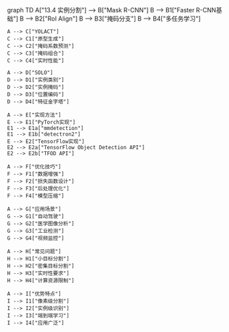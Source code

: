 graph TD
    A["13.4 实例分割"] --> B["Mask R-CNN"]
    B --> B1["Faster R-CNN基础"]
    B --> B2["RoI Align"]
    B --> B3["掩码分支"]
    B --> B4["多任务学习"]
    
    A --> C["YOLACT"]
    C --> C1["原型生成"]
    C --> C2["掩码系数预测"]
    C --> C3["掩码组合"]
    C --> C4["实时性能"]
    
    A --> D["SOLO"]
    D --> D1["实例类别"]
    D --> D2["实例掩码"]
    D --> D3["位置编码"]
    D --> D4["特征金字塔"]
    
    A --> E["实现方法"]
    E --> E1["PyTorch实现"]
    E1 --> E1a["mmdetection"]
    E1 --> E1b["detectron2"]
    E --> E2["TensorFlow实现"]
    E2 --> E2a["TensorFlow Object Detection API"]
    E2 --> E2b["TFOD API"]
    
    A --> F["优化技巧"]
    F --> F1["数据增强"]
    F --> F2["损失函数设计"]
    F --> F3["后处理优化"]
    F --> F4["模型压缩"]
    
    A --> G["应用场景"]
    G --> G1["自动驾驶"]
    G --> G2["医学图像分析"]
    G --> G3["工业检测"]
    G --> G4["视频监控"]
    
    A --> H["常见问题"]
    H --> H1["小目标分割"]
    H --> H2["密集目标分割"]
    H --> H3["实时性要求"]
    H --> H4["计算资源限制"]
    
    A --> I["优势特点"]
    I --> I1["像素级分割"]
    I --> I2["实例级识别"]
    I --> I3["端到端学习"]
    I --> I4["应用广泛"] 
